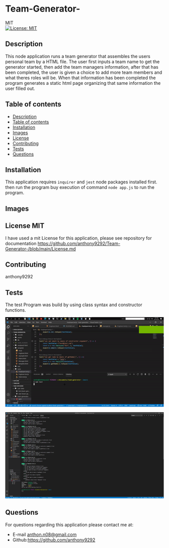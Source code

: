 # Team-Generator-
MIT<br>[![License: MIT](https://img.shields.io/badge/License-MIT-yellow.svg)](https://opensource.org/licenses/MIT)

## Description
 This node application runs a team generator that assembles the users personal team by a HTML file. The user first inputs a team name to get the generator started, then add the team managers information, after that has been completed, the user is given a choice to add more team members and what theres roles will be. When that information has been completed the program generates a static html page organizing that same information the user filled out.
## Table of contents
  - [Description](#description)
  - [Table of contents](#table-of-contents)
  - [Installation](#installation)
  - [Images](#images)
  - [License](#license)
  - [Contributing](#contributing)
  - [Tests](#tests)
  - [Questions](#questions)

## Installation
 This application requires `inquirer` and `jest` node packages installed first. then run the program buy execution of command `node app.js` to run the program. 
## Images 

## License MIT
I have used a mit License for this application, please see repository for documentation <https://github.com/anthony9292/Team-Generator-/blob/main/License.md>

## Contributing
   anthony9292

## Tests
 The test Program was build by using class syntax and constructor functions.  

![Testing Gif](https://github.com/anthony9292/Team-Generator-/blob/main/test-gif.gif)

![Screenshot showing all tests passing](https://github.com/anthony9292/Team-Generator-/blob/main/assets/All%20test%20passing.PNG)


 

## Questions
For questions regarding this application please contact me at:
- E-mail anthon.n08@gmail.com 
- Github:<https://github.com/anthony9292>

    